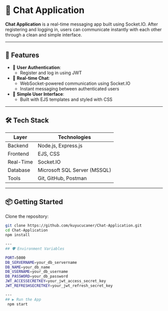 # 💬 Chat Application

**Chat Application** is a real-time messaging app built using Socket.IO. After registering and logging in, users can communicate instantly with each other through a clean and simple interface.

---

## 🚀 Features

- 🔐 **User Authentication**:
  - Register and log in using JWT
- 💬 **Real-time Chat**:
  - WebSocket-powered communication using Socket.IO
  - Instant messaging between authenticated users
- 🎨 **Simple User Interface**:
  - Built with EJS templates and styled with CSS

---

## 🛠️ Tech Stack

| Layer         | Technologies                        |
|---------------|-------------------------------------|
| Backend       | Node.js, Express.js                 |
| Frontend      | EJS, CSS                            |
| Real-Time     | Socket.IO                           |
| Database      | Microsoft SQL Server (MSSQL)        |
| Tools         | Git, GitHub, Postman                |

---
## 📦 Getting Started

Clone the repository:

```bash
git clone https://github.com/kuyucucaner/Chat-Application.git
cd Chat-Application
npm install

---
## 🛡️ Environment Variables

PORT=5000
DB_SERVERNAME=your_db_servername
DB_NAME=your_db_name
DB_USERNAME=your_db_username
DB_PASSWORD=your_db_password
JWT_ACCESSECRETKEY=your_jwt_access_secret_key
JWT_REFRESHSECRETKEY=your_jwt_refresh_secret_key

---
## ▶️ Run the App
 npm start



